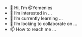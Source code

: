 - 👋 Hi, I’m @Yemenies
- 👀 I’m interested in ...
- 🌱 I’m currently learning ...
- 💞️ I’m looking to collaborate on ...
- 📫 How to reach me ...

<!---
Yemenies/Yemenies is a ✨ special ✨ repository because its `README.md` (this file) appears on your GitHub profile.
You can click the Preview link to take a look at your changes.
--->
